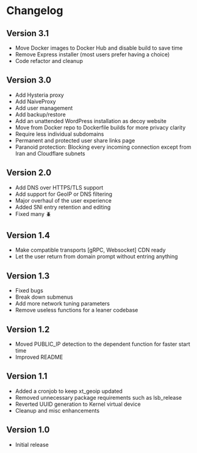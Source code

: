 # Changelog

## Version 3.1

- Move Docker images to Docker Hub and disable build to save time
- Remove Express installer (most users prefer having a choice)
- Code refactor and cleanup

## Version 3.0

- Add Hysteria proxy
- Add NaiveProxy
- Add user management
- Add backup/restore
- Add an unattended WordPress installation as decoy website
- Move from Docker repo to Dockerfile builds for more privacy clarity
- Require less individual subdomains
- Permanent and protected user share links page
- Paranoid protection: Blocking every incoming connection except from Iran and Cloudflare subnets

## Version 2.0

- Add DNS over HTTPS/TLS support
- Add support for GeoIP or DNS filtering
- Major overhaul of the user experience
- Added SNI entry retention and editing
- Fixed many 🪲

## Version 1.4

- Make compatible transports [gRPC, Websocket] CDN ready
- Let the user return from domain prompt without entring anything

## Version 1.3

- Fixed bugs
- Break down submenus
- Add more network tuning parameters
- Remove useless functions for a leaner codebase

## Version 1.2

- Moved PUBLIC_IP detection to the dependent function for faster start time
- Improved README

## Version 1.1

- Added a cronjob to keep xt_geoip updated
- Removed unnecessary package requirements such as lsb_release
- Reverted UUID generation to Kernel virtual device
- Cleanup and misc enhancements

## Version 1.0

- Initial release
